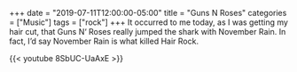 +++
date = "2019-07-11T12:00:00-05:00"
title = "Guns N Roses"
categories = ["Music"]
tags = ["rock"]
+++
It occurred to me today, as I was getting my hair cut, that Guns N‘ Roses really jumped the shark with November Rain. In fact, I’d say November Rain is what killed Hair Rock.

{{< youtube 8SbUC-UaAxE >}}
